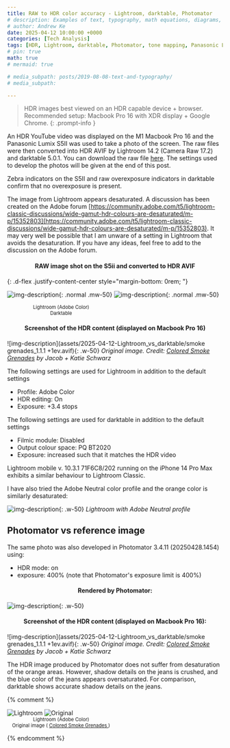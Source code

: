 ```yaml
---
title: RAW to HDR color accuracy - Lightroom, darktable, Photomator
# description: Examples of text, typography, math equations, diagrams, flowcharts, pictures, videos, and more.
# author: Andrew Ke
date: 2025-04-12 10:00:00 +0000
categories: [Tech Analysis]
tags: [HDR, Lightroom, darktable, Photomator, tone mapping, Panasonic Lumix S5ii]
# pin: true
math: true
# mermaid: true

# media_subpath: posts/2019-08-08-text-and-typography/
# media_subpath: 

---
```



> HDR images best viewed on an HDR capable device + browser. Recommended setup: Macbook Pro 16 with XDR display + Google Chrome.
{: .prompt-info }

An HDR YouTube video was displayed on the M1 Macbook Pro 16 and the Panasonic Lumix S5II was used to take a photo of the screen. The raw files were then converted into HDR AVIF by Lightroom 14.2 (Camera Raw 17.2) and darktable 5.0.1. You can download the raw file [here](https://drive.google.com/drive/u/0/folders/1YIhkxHvp77HHTaanyFJ5LXX28jH74Rau). The settings used to develop the photos will be given at the end of this post.


Zebra indicators on the S5II and raw overexposure indicators in darktable confirm that no overexposure is present.


The image from Lightroom appears desaturated. A discussion has been created on the Adobe forum [https://community.adobe.com/t5/lightroom-classic-discussions/wide-gamut-hdr-colours-are-desaturated/m-p/15352803](https://community.adobe.com/t5/lightroom-classic-discussions/wide-gamut-hdr-colours-are-desaturated/m-p/15352803). It may very well be possible that I am unware of a setting in Lightroom that avoids the desaturation. If you have any ideas, feel free to add to the discussion on the Adobe forum.

<div style="text-align: center;">
  <h4>RAW image shot on the S5ii and converted to HDR AVIF</h4>
</div>
<!-- #### RAW image shot on the S5ii and converted to HDR AVIF -->

{: .d-flex .justify-content-center style="margin-bottom: 0rem; "}
<!-- ![img-description](assets/2025-04-12-Lightroom_vs_darktable/P1123045_lr_web_adobe_color.avif){: .normal .mw-50 .me-2} -->
![img-description](assets/2025-04-12-Lightroom_vs_darktable/P1123045_lr_web_adobe_color.avif){: .normal .mw-50}
![img-description](assets/2025-04-12-Lightroom_vs_darktable/P1123045_dt_web.avif){: .normal .mw-50}

<!-- captions -->
<div class="d-flex justify-content-center" style="gap: 0.5rem;" style="margin-bottom: 1rem; color:#6d6c6c;">
  <div style="width: 50%; text-align: center; font-size:80%;">Lightroom (Adobe Color)</div>
  <div style="width: 50%; text-align: center; font-size:80%;">Darktable</div>
</div>


<div style="text-align: center;">
  <h4>Screenshot of the HDR content (displayed on Macbook Pro 16)</h4>
</div>
<!-- #### Screenshot of the HDR content (displayed on Macbook Pro 16) -->


<!-- ![img-description](assets/2025-04-12-Lightroom_vs_darktable/smoke grenades_1.1.1 +1ev.avif){: width="50%" .justify-content-center} -->
![img-description](assets/2025-04-12-Lightroom_vs_darktable/smoke grenades_1.1.1 +1ev.avif){: .w-50}
_Original image. Credit: [Colored Smoke Grenades](https://youtu.be/0FYjApop7Mk?si=S-cXCX-0hyAvsTpp&t=23) by Jacob + Katie Schwarz_



The following settings are used for Lightroom in addition to the default settings
- Profile: Adobe Color
- HDR editing: On
- Exposure: +3.4 stops

The following settings are used for darktable in addition to the default settings
- Filmic module: Disabled
- Output colour space: PQ BT2020
- Exposure: increased such that it matches the HDR video

Lightroom mobile v. 10.3.1 71F6C8/202 running on the iPhone 14 Pro Max exhibits a similar behaviour to Lightroom Classic.

I have also tried the Adobe Neutral color profile and the orange color is similarly desaturated:

![img-description](assets/2025-04-12-Lightroom_vs_darktable/P1123045_lr_web_adobe_neutral.avif){: .w-50}
_Lightroom with Adobe Neutral profile_




## Photomator vs reference image

The same photo was also developed in Photomator 3.4.11 (20250428.1454) using:
- HDR mode: on
- exposure: 400% (note that Photomator's exposure limit is 400%)


<div style="text-align: center;">
  <h4>Rendered by Photomator:</h4>
</div>

![img-description](assets/2025-04-12-Lightroom_vs_darktable/P1123045_photomator.avif){: .w-50}
<!-- _Rendered by Photomator_ -->



<div style="text-align: center;">
  <h4>Screenshot of the HDR content (displayed on Macbook Pro 16):</h4>
</div>

![img-description](assets/2025-04-12-Lightroom_vs_darktable/smoke grenades_1.1.1 +1ev.avif){: .w-50}
_Original image. Credit: [Colored Smoke Grenades](https://youtu.be/0FYjApop7Mk?si=S-cXCX-0hyAvsTpp&t=23) by Jacob + Katie Schwarz_




The HDR image produced by Photomator does not suffer from desaturation of the orange areas. However, shadow details on the jeans is crushed, and the blue color of the jeans appears oversaturated. For comparison, darktable shows accurate shadow details on the jeans.




<!-- <div style="text-align: center;">
  <h4>Photomator vs reference image</h4>
</div> -->

{% comment %}


<div class="d-flex justify-content-center" style="gap: 1rem; align-items: flex-start; margin-bottom: 0;">
  <img src="assets/2025-04-12-Lightroom_vs_darktable/P1123045_lr_web_adobe_color.avif" alt="Lightroom" style="max-width: 50%; height: auto;">
  <img src="assets/2025-04-12-Lightroom_vs_darktable/smoke grenades_1.1.1 +1ev.avif" alt="Original" style="max-width: 50%; height: auto;">
</div>





<!-- captions -->
<div class="d-flex justify-content-center" style="gap: 0.5rem;" style="margin-bottom: 1rem; color:#6d6c6c;">
  <div style="width: 50%; text-align: center; font-size:80%;">Lightroom (Adobe Color)</div>
    <div style="width: 50%; text-align: center; font-size:80%;">
      Original image (
      <a href="https://youtu.be/0FYjApop7Mk?si=S-cXCX-0hyAvsTpp&t=23" target="_blank">
        Colored Smoke Grenades
      </a>
      )
    </div>
</div>

{% endcomment %}
